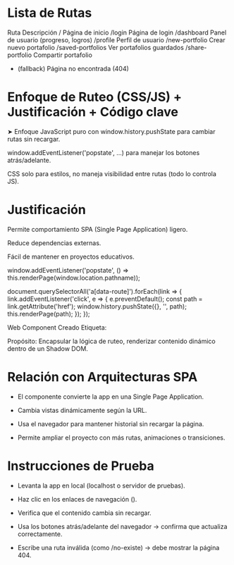 # Lista de Rutas #

Ruta	Descripción
/	Página de inicio
/login	Página de login
/dashboard	Panel de usuario (progreso, logros)
/profile	Perfil de usuario
/new-portfolio	Crear nuevo portafolio
/saved-portfolios	Ver portafolios guardados
/share-portfolio	Compartir portafolio
* (fallback)	Página no encontrada (404)

# Enfoque de Ruteo (CSS/JS) + Justificación + Código clave #

➤ Enfoque
JavaScript puro con window.history.pushState para cambiar rutas sin recargar.

window.addEventListener('popstate', …) para manejar los botones atrás/adelante.

CSS solo para estilos, no maneja visibilidad entre rutas (todo lo controla JS).

 # Justificación #
Permite comportamiento SPA (Single Page Application) ligero.

Reduce dependencias externas.

Fácil de mantener en proyectos educativos.

window.addEventListener('popstate', () => this.renderPage(window.location.pathname));

document.querySelectorAll('a[data-route]').forEach(link => {
  link.addEventListener('click', e => {
    e.preventDefault();
    const path = link.getAttribute('href');
    window.history.pushState({}, '', path);
    this.renderPage(path);
  });
});

Web Component Creado
Etiqueta: <app-router>

Propósito: Encapsular la lógica de ruteo, renderizar contenido dinámico dentro de un Shadow DOM.

# Relación con Arquitecturas SPA #
- El componente convierte la app en una Single Page Application.

- Cambia vistas dinámicamente según la URL.

- Usa el navegador para mantener historial sin recargar la página.

- Permite ampliar el proyecto con más rutas, animaciones o transiciones.

# Instrucciones de Prueba #
- Levanta la app en local (localhost o servidor de pruebas).

- Haz clic en los enlaces de navegación (<a data-route>).

- Verifica que el contenido cambia sin recargar.

- Usa los botones atrás/adelante del navegador → confirma que actualiza correctamente.

- Escribe una ruta inválida (como /no-existe) → debe mostrar la página 404.
